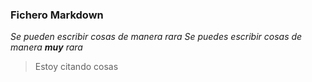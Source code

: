 ### Fichero Markdown
*Se pueden escribir cosas de manera rara*
*Se puedes escribir cosas de manera __muy__ rara*
> Estoy citando cosas